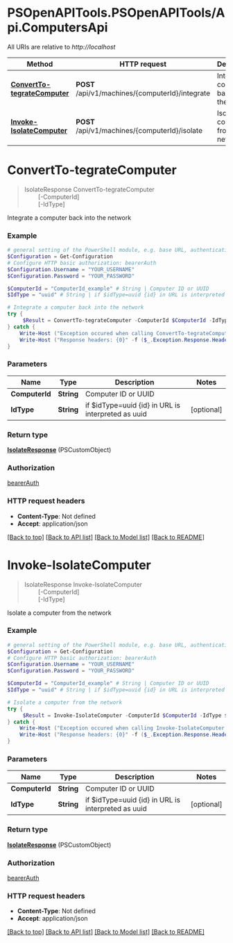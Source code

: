 # PSOpenAPITools.PSOpenAPITools/Api.ComputersApi

All URIs are relative to *http://localhost*

Method | HTTP request | Description
------------- | ------------- | -------------
[**ConvertTo-tegrateComputer**](ComputersApi.md#ConvertTo-tegrateComputer) | **POST** /api/v1/machines/{computerId}/integrate | Integrate a computer back into the network
[**Invoke-IsolateComputer**](ComputersApi.md#Invoke-IsolateComputer) | **POST** /api/v1/machines/{computerId}/isolate | Isolate a computer from the network


<a name="ConvertTo-tegrateComputer"></a>
# **ConvertTo-tegrateComputer**
> IsolateResponse ConvertTo-tegrateComputer<br>
> &nbsp;&nbsp;&nbsp;&nbsp;&nbsp;&nbsp;&nbsp;&nbsp;[-ComputerId] <String><br>
> &nbsp;&nbsp;&nbsp;&nbsp;&nbsp;&nbsp;&nbsp;&nbsp;[-IdType] <String><br>

Integrate a computer back into the network

### Example
```powershell
# general setting of the PowerShell module, e.g. base URL, authentication, etc
$Configuration = Get-Configuration
# Configure HTTP basic authorization: bearerAuth
$Configuration.Username = "YOUR_USERNAME"
$Configuration.Password = "YOUR_PASSWORD"

$ComputerId = "ComputerId_example" # String | Computer ID or UUID
$IdType = "uuid" # String | if $idType=uuid {id} in URL is interpreted as uuid (optional)

# Integrate a computer back into the network
try {
     $Result = ConvertTo-tegrateComputer -ComputerId $ComputerId -IdType $IdType
} catch {
    Write-Host ("Exception occured when calling ConvertTo-tegrateComputer: {0}" -f ($_.ErrorDetails | ConvertFrom-Json))
    Write-Host ("Response headers: {0}" -f ($_.Exception.Response.Headers | ConvertTo-Json))
}
```

### Parameters

Name | Type | Description  | Notes
------------- | ------------- | ------------- | -------------
 **ComputerId** | **String**| Computer ID or UUID | 
 **IdType** | **String**| if $idType&#x3D;uuid {id} in URL is interpreted as uuid | [optional] 

### Return type

[**IsolateResponse**](IsolateResponse.md) (PSCustomObject)

### Authorization

[bearerAuth](../README.md#bearerAuth)

### HTTP request headers

 - **Content-Type**: Not defined
 - **Accept**: application/json

[[Back to top]](#) [[Back to API list]](../README.md#documentation-for-api-endpoints) [[Back to Model list]](../README.md#documentation-for-models) [[Back to README]](../README.md)

<a name="Invoke-IsolateComputer"></a>
# **Invoke-IsolateComputer**
> IsolateResponse Invoke-IsolateComputer<br>
> &nbsp;&nbsp;&nbsp;&nbsp;&nbsp;&nbsp;&nbsp;&nbsp;[-ComputerId] <String><br>
> &nbsp;&nbsp;&nbsp;&nbsp;&nbsp;&nbsp;&nbsp;&nbsp;[-IdType] <String><br>

Isolate a computer from the network

### Example
```powershell
# general setting of the PowerShell module, e.g. base URL, authentication, etc
$Configuration = Get-Configuration
# Configure HTTP basic authorization: bearerAuth
$Configuration.Username = "YOUR_USERNAME"
$Configuration.Password = "YOUR_PASSWORD"

$ComputerId = "ComputerId_example" # String | Computer ID or UUID
$IdType = "uuid" # String | if $idType=uuid {id} in URL is interpreted as uuid (optional)

# Isolate a computer from the network
try {
     $Result = Invoke-IsolateComputer -ComputerId $ComputerId -IdType $IdType
} catch {
    Write-Host ("Exception occured when calling Invoke-IsolateComputer: {0}" -f ($_.ErrorDetails | ConvertFrom-Json))
    Write-Host ("Response headers: {0}" -f ($_.Exception.Response.Headers | ConvertTo-Json))
}
```

### Parameters

Name | Type | Description  | Notes
------------- | ------------- | ------------- | -------------
 **ComputerId** | **String**| Computer ID or UUID | 
 **IdType** | **String**| if $idType&#x3D;uuid {id} in URL is interpreted as uuid | [optional] 

### Return type

[**IsolateResponse**](IsolateResponse.md) (PSCustomObject)

### Authorization

[bearerAuth](../README.md#bearerAuth)

### HTTP request headers

 - **Content-Type**: Not defined
 - **Accept**: application/json

[[Back to top]](#) [[Back to API list]](../README.md#documentation-for-api-endpoints) [[Back to Model list]](../README.md#documentation-for-models) [[Back to README]](../README.md)

